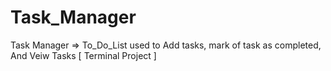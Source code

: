 # Task_Manager
Task Manager =>  To_Do_List   used to Add tasks, mark of task as completed, And Veiw Tasks [ Terminal Project ]
